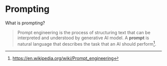 # Prompting

What is prompting?


> Prompt engineering is the process of structuring text that can be interpreted and understood by generative AI model. A **prompt** is natural language that describes the task that an AI should perform[^1].

[^1]: https://en.wikipedia.org/wiki/Prompt_engineering
